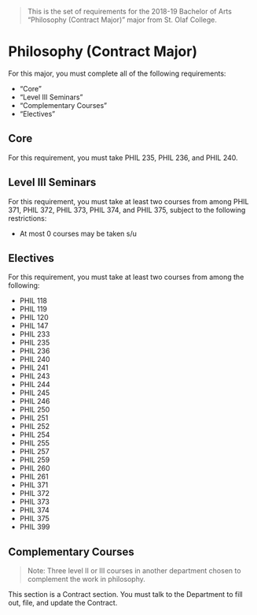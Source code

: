 > This is the set of requirements for the 2018-19 Bachelor of Arts “Philosophy (Contract Major)” major from St. Olaf College.

# Philosophy (Contract Major)
For this major, you must complete all of the following requirements:

- “Core”
- “Level III Seminars”
- “Complementary Courses”
- “Electives”

## Core
For this requirement, you must take PHIL 235, PHIL 236, and PHIL 240.


## Level III Seminars
For this requirement, you must take at least two courses from among PHIL 371, PHIL 372, PHIL 373, PHIL 374, and PHIL 375, subject to the following restrictions:

- At most 0 courses may be taken s/u


## Electives
For this requirement, you must take at least two courses from among the following:

- PHIL 118
- PHIL 119
- PHIL 120
- PHIL 147
- PHIL 233
- PHIL 235
- PHIL 236
- PHIL 240
- PHIL 241
- PHIL 243
- PHIL 244
- PHIL 245
- PHIL 246
- PHIL 250
- PHIL 251
- PHIL 252
- PHIL 254
- PHIL 255
- PHIL 257
- PHIL 259
- PHIL 260
- PHIL 261
- PHIL 371
- PHIL 372
- PHIL 373
- PHIL 374
- PHIL 375
- PHIL 399


## Complementary Courses
> Note: Three level II or III courses in another department chosen to complement the work in philosophy.

This section is a Contract section. You must talk to the Department to fill out, file, and update the Contract.


